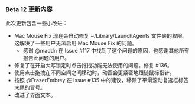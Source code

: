 ### Beta 12 更新内容

此次更新包含一些小改进：

- Mac Mouse Fix 现在会自动修复 ~/Library/LaunchAgents 文件夹的权限。这解决了一些用户无法启用 Mac Mouse Fix 的问题。
  - 感谢 @maddn 在 Issue #117 中找到了这个问题的原因，也感谢其他所有报告此问题的用户。
- 修复了在开启大写锁定时点击拖拽功能无法使用的问题。修复 #136。
- 使用点击拖拽在不同空间之间移动时，动画会更紧密地跟随鼠标指针。
- 按照 @FraserEmbrey 在 Issue #135 中的建议，移除了平滑滚动复选框标签末尾的冒号。
- 改进了界面文本。